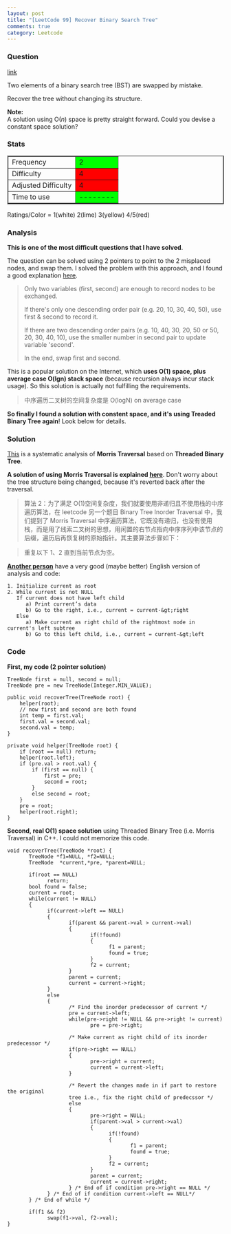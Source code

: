 ```yaml
---
layout: post
title: "[LeetCode 99] Recover Binary Search Tree"
comments: true
category: Leetcode
---
```


### Question

[link](https://oj.leetcode.com/problems/recover-binary-search-tree/)

<div class="question-content">
            <p></p><p>
Two elements of a binary search tree (BST) are swapped by mistake.</p>

<p>Recover the tree without changing its structure.
</p>

<b>Note:</b><br>
A solution using O(<i>n</i>) space is pretty straight forward. Could you devise a constant space solution?

<p></p>

<p></p>
</div>

### Stats

<table border="2">
	<tr>
		<td>Frequency</td>
		<td bgcolor="lime">2</td>
	</tr>
	<tr>
		<td>Difficulty</td>
		<td bgcolor="red">4</td>
	</tr>
	<tr>
		<td>Adjusted Difficulty</td>
		<td bgcolor="red">4</td>
	</tr>
	<tr>
		<td>Time to use</td>
		<td bgcolor="lime">--------</td>
	</tr>
</table>

Ratings/Color = 1(white) 2(lime) 3(yellow) 4/5(red)

### Analysis

**This is one of the most difficult questions that I have solved**.

The question can be solved using 2 pointers to point to the 2 misplaced nodes, and swap them. I solved the problem with this approach, and I found a good explanation [here](http://chaoren.is-programmer.com/posts/42931.html).

> Only two variables (first, second) are enough to record nodes to be exchanged.
>
> If there's only one descending order pair (e.g. 20, 10, 30, 40, 50), use first & second to record it.
>
> If there are two descending order pairs (e.g. 10, 40, 30, 20, 50 or 50, 20, 30, 40, 10), use the smaller number in second pair to update variable 'second'.
>
> In the end, swap first and second.

This is a popular solution on the Internet, which **uses O(1) space, plus average case O(lgn) stack space** (because recursion always incur stack usage). So this solution is actually not fulfilling the requirements.

> 中序遍历二叉树的空间复杂度是 O(logN) on average case

**So finally I found a solution with constent space, and it's using Treaded Binary Tree again**! Look below for details.

### Solution

[This](http://www.geeksforgeeks.org/inorder-tree-traversal-without-recursion-and-without-stack/) is a systematic analysis of **Morris Traversal** based on **Threaded Binary Tree**.

**A solution of using Morris Traversal is explained [here](http://www.cnblogs.com/TenosDoIt/p/3445682.html)**. Don't worry about the tree structure being changed, because it's reverted back after the traversal.

> 算法 2：为了满足 O(1)空间复杂度，我们就要使用非递归且不使用栈的中序遍历算法，在 leetcode 另一个题目 Binary Tree Inorder Traversal 中，我们提到了 Morris Traversal 中序遍历算法，它既没有递归，也没有使用栈，而是用了线索二叉树的思想，用闲置的右节点指向中序序列中该节点的后缀，遍历后再恢复树的原始指针。其主要算法步骤如下：

> 重复以下 1、2 直到当前节点为空。

**[Another person](http://fisherlei.blogspot.sg/2012/12/leetcode-recover-binary-search-tree.html)** have a very good (maybe better) English version of analysis and code:

    1. Initialize current as root
    2. While current is not NULL
       If current does not have left child
          a) Print current’s data
          b) Go to the right, i.e., current = current-&gt;right
       Else
          a) Make current as right child of the rightmost node in current's left subtree
          b) Go to this left child, i.e., current = current-&gt;left

### Code

**First, my code (2 pointer solution)**

    TreeNode first = null, second = null;
    TreeNode pre = new TreeNode(Integer.MIN_VALUE);

    public void recoverTree(TreeNode root) {
        helper(root);
        // now first and second are both found
        int temp = first.val;
        first.val = second.val;
        second.val = temp;
    }

    private void helper(TreeNode root) {
        if (root == null) return;
        helper(root.left);
        if (pre.val > root.val) {
            if (first == null) {
                first = pre;
                second = root;
            }
            else second = root;
        }
        pre = root;
        helper(root.right);
    }

**Second, real O(1) space solution** using Threaded Binary Tree (i.e. Morris Traversal) in C++. I could not memorize this code.

    void recoverTree(TreeNode *root) {
           TreeNode *f1=NULL, *f2=NULL;
           TreeNode  *current,*pre, *parent=NULL;

           if(root == NULL)
                 return;
           bool found = false;
           current = root;
           while(current != NULL)
           {
                 if(current->left == NULL)
                 {
                        if(parent && parent->val > current->val)
                        {
                               if(!found)
                               {
                                     f1 = parent;
                                     found = true;
                               }
                               f2 = current;
                        }
                        parent = current;
                        current = current->right;
                 }
                 else
                 {
                        /* Find the inorder predecessor of current */
                        pre = current->left;
                        while(pre->right != NULL && pre->right != current)
                               pre = pre->right;

                        /* Make current as right child of its inorder predecessor */
                        if(pre->right == NULL)
                        {
                               pre->right = current;
                               current = current->left;
                        }

                        /* Revert the changes made in if part to restore the original
                        tree i.e., fix the right child of predecssor */
                        else
                        {
                               pre->right = NULL;
                               if(parent->val > current->val)
                               {
                                     if(!found)
                                     {
                                            f1 = parent;
                                            found = true;
                                     }
                                     f2 = current;
                               }
                               parent = current;
                               current = current->right;
                        } /* End of if condition pre->right == NULL */
                 } /* End of if condition current->left == NULL*/
           } /* End of while */

           if(f1 && f2)
                 swap(f1->val, f2->val);
    }
